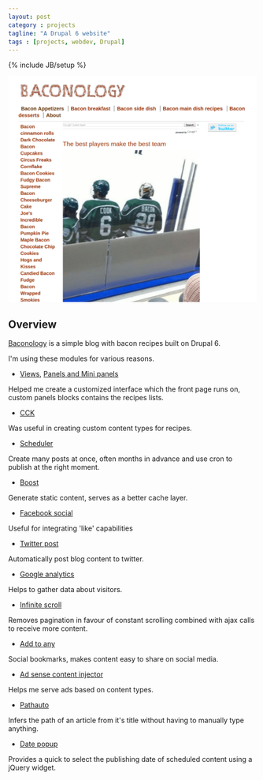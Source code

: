 ```yaml
---
layout: post
category : projects
tagline: "A Drupal 6 website"
tags : [projects, webdev, Drupal]
---
```

{% include JB/setup %}

![baconology](/assets/img/baconology/screenshot.png)

## Overview

[Baconology](http://baconology.org) is a simple blog with bacon recipes built on Drupal 6. 

I'm using these modules for various reasons.

* [Views](https://www.drupal.org/project/views), [Panels and Mini panels](https://www.drupal.org/project/panels)

Helped me create a customized interface which the front page runs on, custom panels blocks contains the recipes lists.

* [CCK](https://www.drupal.org/project/cck)

Was useful in creating custom content types for recipes.

* [Scheduler](https://www.drupal.org/project/scheduler)

Create many posts at once, often months in advance and use cron to publish at the right moment.

* [Boost](https://www.drupal.org/project/boost)

Generate static content, serves as a better cache layer.

* [Facebook social](https://www.drupal.org/project/fb_social)

Useful for integrating 'like' capabilities

* [Twitter post](https://www.drupal.org/project/twitter)

Automatically post blog content to twitter.

* [Google analytics](https://www.drupal.org/project/google_analytics)

Helps to gather data about visitors.

* [Infinite scroll](https://www.drupal.org/project/views_infinite_scroll)

Removes pagination in favour of constant scrolling combined with ajax calls to receive more content.

* [Add to any](https://www.drupal.org/project/addtoany)

Social bookmarks, makes content easy to share on social media.

* [Ad sense content injector](https://www.drupal.org/project/adsense_injector)

Helps me serve ads based on content types.

* [Pathauto](https://www.drupal.org/project/pathauto)

Infers the path of an article from it's title without having to manually type anything.

* [Date popup](https://www.drupal.org/project/date)

Provides a quick to select the publishing date of scheduled content using a jQuery widget.